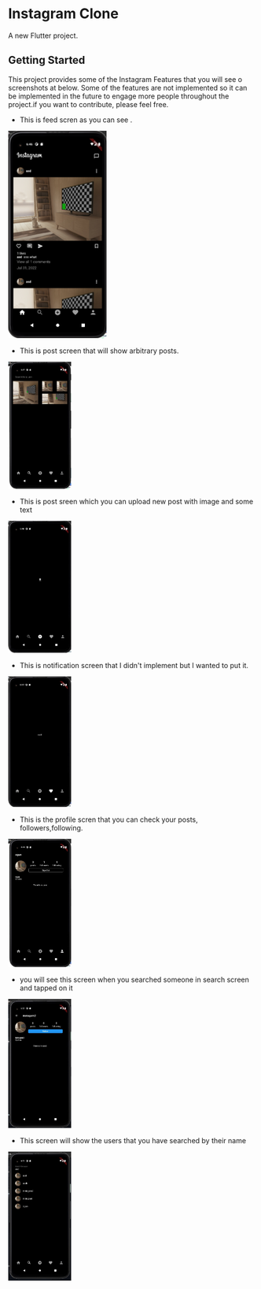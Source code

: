 # Instagram Clone

A new Flutter project.

## Getting Started

This project provides some of the Instagram Features that you will see o screenshots at below. Some of the features are not implemented so it can be implemented in the future to engage more people throughout  the project.if you want to contribute, please feel free.


- This is feed scren as you can see .
<img src="screenshots/feed.jpg" width="200"/>

- This is post screen that will show arbitrary posts.
<img src="screenshots/posts.jpg" width="128"/>

- This is post sreen which you can upload new post with image and some text
<img src="screenshots/post.jpg" width="128"/>

- This is notification screen that I didn't implement but I wanted to put it.
<img src="screenshots/notify.jpg" width="128"/>

- This is the profile scren that you can check your posts, followers,following.
<img src="screenshots/profile.jpg" width="128"/>

- you will see this screen when you searched someone in search screen and tapped on it
<img src="screenshots/another-user-profile.jpg" width="128"/>

- This screen will show the users that you have searched by their name
<img src="screenshots/search.jpg" width="128"/>

